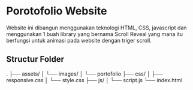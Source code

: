 # Porotofolio Website

Website ini dibangun menggunakan teknologi HTML, CSS, javascript dan menggunakan 1 buah library yang bernama Scroll Reveal yang mana itu berfungsi untuk animasi pada website dengan triger scroll. 

## Structur Folder
.
├── assets/
│   └── images/
│       └── portofolio
├── css/
│   ├── responsive.css
│   └── style.css
├── js/
│   └── script.js
└── index.html


